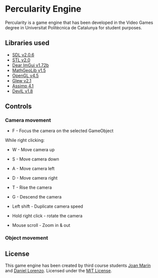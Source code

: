 # Percularity Engine
Percularity is a game engine that has been developed in the Video Games degree in Universitat Politècnica de Catalunya for student purposes.

## Libraries used
* [SDL v2.0.6](https://www.libsdl.org/)
* [STL v2.0](https://www.geeksforgeeks.org/the-c-standard-template-library-stl/)
* [Dear ImGui v1.72b](https://github.com/ocornut/imgui)
* [MathGeoLib v1.5](https://github.com/juj/MathGeoLib)
* [OpenGL v4.5](https://www.opengl.org/)
* [Glew v2.1](http://glew.sourceforge.net/)
* [Assimp 4.1](http://assimp.org/)
* [DevIL v1.8](http://openil.sourceforge.net/)

## Controls

### Camera movement

* F - Focus the camera on the selected GameObject

While right clicking:
* W - Move camera up
* S - Move camera down
* A - Move camera left
* D - Move camera right
* T - Rise the camera
* G - Descend the camera

* Left shift - Duplicate camera speed

* Hold right click - rotate the camera
* Mouse scroll - Zoom in & out

### Object movement

## License
This game engine has been created by third course students [Joan Marín](https://github.com/X0KA) and [Daniel Lorenzo](https://github.com/DLorenzoLaguno17).
Licensed under the [MIT License](LICENSE).
